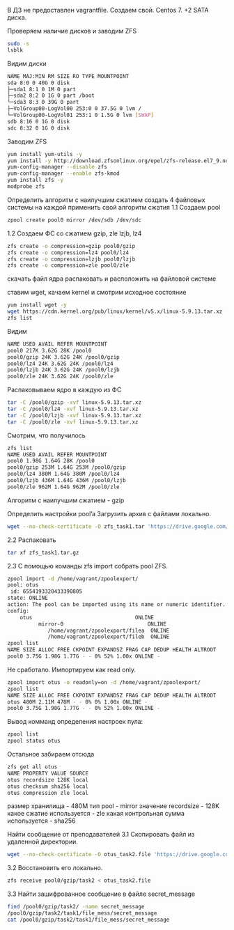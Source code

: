 В ДЗ не предоставлен vagrantfile. Создаем свой. Centos 7. +2 SATA диска.

Проверяем наличие дисков и заводим ZFS
```sh
sudo -s
lsblk
```
Видим диски
```sh
NAME MAJ:MIN RM SIZE RO TYPE MOUNTPOINT
sda 8:0 0 40G 0 disk
├─sda1 8:1 0 1M 0 part
├─sda2 8:2 0 1G 0 part /boot
└─sda3 8:3 0 39G 0 part
├─VolGroup00-LogVol00 253:0 0 37.5G 0 lvm /
└─VolGroup00-LogVol01 253:1 0 1.5G 0 lvm [SWAP]
sdb 8:16 0 1G 0 disk
sdc 8:32 0 1G 0 disk
```
Заводим ZFS 
```sh
yum install yum-utils -y
yum install -y http://download.zfsonlinux.org/epel/zfs-release.el7_9.noarch.rpm
yum-config-manager --disable zfs
yum-config-manager --enable zfs-kmod
yum install zfs -y
modprobe zfs
```
Определить алгоритм с наилучшим сжатием создать 4 файловых системы на каждой применить свой алгоритм сжатия 
1.1 Создаем pool
```sh
zpool create pool0 mirror /dev/sdb /dev/sdc
```
1.2 Создаем ФС со сжатием gzip, zle lzjb, lz4
```sh
zfs create -o compression=gzip pool0/gzip
zfs create -o compression=lz4 pool0/lz4
zfs create -o compression=lzjb pool0/lzjb
zfs create -o compression=zle pool0/zle
```
скачать файл ядра распаковать и расположить на файловой системе 

ставим wget, качаем kernel и смотрим исходное состояние
```sh
yum install wget -y
wget https://cdn.kernel.org/pub/linux/kernel/v5.x/linux-5.9.13.tar.xz
zfs list
```

Видим
```sh
NAME USED AVAIL REFER MOUNTPOINT
pool0 217K 3.62G 28K /pool0
pool0/gzip 24K 3.62G 24K /pool0/gzip
pool0/lz4 24K 3.62G 24K /pool0/lz4
pool0/lzjb 24K 3.62G 24K /pool0/lzjb
pool0/zle 24K 3.62G 24K /pool0/zle
```
Распаковываем ядро в каждую из ФС
```sh
tar -C /pool0/gzip -xvf linux-5.9.13.tar.xz
tar -C /pool0/lz4 -xvf linux-5.9.13.tar.xz
tar -C /pool0/lzjb -xvf linux-5.9.13.tar.xz
tar -C /pool0/zle -xvf linux-5.9.13.tar.xz
```
Смотрим, что получилось
```sh
zfs list
NAME USED AVAIL REFER MOUNTPOINT
pool0 1.98G 1.64G 28K /pool0
pool0/gzip 253M 1.64G 253M /pool0/gzip
pool0/lz4 380M 1.64G 380M /pool0/lz4
pool0/lzjb 436M 1.64G 436M /pool0/lzjb
pool0/zle 962M 1.64G 962M /pool0/zle
```
Алгоритм с наилучшим сжатием - gzip

Определить настройки pool’a
Загрузить архив с файлами локально.
```sh
wget --no-check-certificate -O zfs_task1.tar 'https://drive.google.com/u/0/uc?id=1KRBNW33QWqbvbVHa3hLJivOAt60yukkg&export=download'
```
2.2 Распаковать
```sh
tar xf zfs_task1.tar.gz
```
2.3 С помощью команды zfs import собрать pool ZFS.
```sh
zpool import -d /home/vagrant/zpoolexport/
pool: otus
 id: 6554193320433390805
state: ONLINE
action: The pool can be imported using its name or numeric identifier.
config:
    otus                                 ONLINE
          mirror-0                           ONLINE
             /home/vagrant/zpoolexport/filea  ONLINE
             /home/vagrant/zpoolexport/fileb  ONLINE
zpool list
NAME SIZE ALLOC FREE CKPOINT EXPANDSZ FRAG CAP DEDUP HEALTH ALTROOT
pool0 3.75G 1.98G 1.77G - - 0% 52% 1.00x ONLINE -
```
Не сработало. Импортируем как read only.
```sh
zpool import otus -o readonly=on -d /home/vagrant/zpoolexport/
zpool list
NAME SIZE ALLOC FREE CKPOINT EXPANDSZ FRAG CAP DEDUP HEALTH ALTROOT
otus 480M 2.11M 478M - - 0% 0% 1.00x ONLINE -
pool0 3.75G 1.98G 1.77G - - 0% 52% 1.00x ONLINE -
```
Вывод комманд определения настроек пула:
```sh
zpool list
zpool status otus
```
Остальное забираем отсюда
```sh
zfs get all otus
NAME PROPERTY VALUE SOURCE
otus recordsize 128K local
otus checksum sha256 local
otus compression zle local
```
размер хранилища - 480М
тип pool - mirror
значение recordsize - 128K
какое сжатие используется - zle
какая контрольная сумма используется - sha256

Найти сообщение от преподавателей
3.1 Скопировать файл из удаленной директории.
```sh
wget --no-check-certificate -O otus_task2.file 'https://drive.google.com/file/d/1gH8gCL9y7Nd5Ti3IRmplZPF1XjzxeRAG/view?usp=sharing'
```
3.2 Восстановить его локально.
```sh
zfs receive pool0/gzip/task2 < otus_task2.file
```
3.3 Найти зашифрованное сообщение в файле secret_message
```sh
find /pool0/gzip/task2/ -name secret_message
/pool0/gzip/task2/task1/file_mess/secret_message
cat /pool0/gzip/task2/task1/file_mess/secret_message
